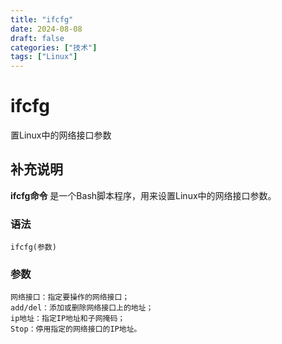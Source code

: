 ```yaml
---
title: "ifcfg"
date: 2024-08-08
draft: false
categories: ["技术"]
tags: ["Linux"]
---
```

ifcfg
===

置Linux中的网络接口参数

## 补充说明

**ifcfg命令** 是一个Bash脚本程序，用来设置Linux中的网络接口参数。

###  语法

```shell
ifcfg(参数)
```

###  参数

```shell
网络接口：指定要操作的网络接口；
add/del：添加或删除网络接口上的地址；
ip地址：指定IP地址和子网掩码；
Stop：停用指定的网络接口的IP地址。
```


